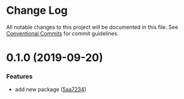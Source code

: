 # Change Log

All notable changes to this project will be documented in this file.
See [Conventional Commits](https://conventionalcommits.org) for commit guidelines.

# 0.1.0 (2019-09-20)


### Features

* add new package ([5aa7234](https://github.com/LonnyGomes/conventional-commits-lerna-poc/commit/5aa7234))
